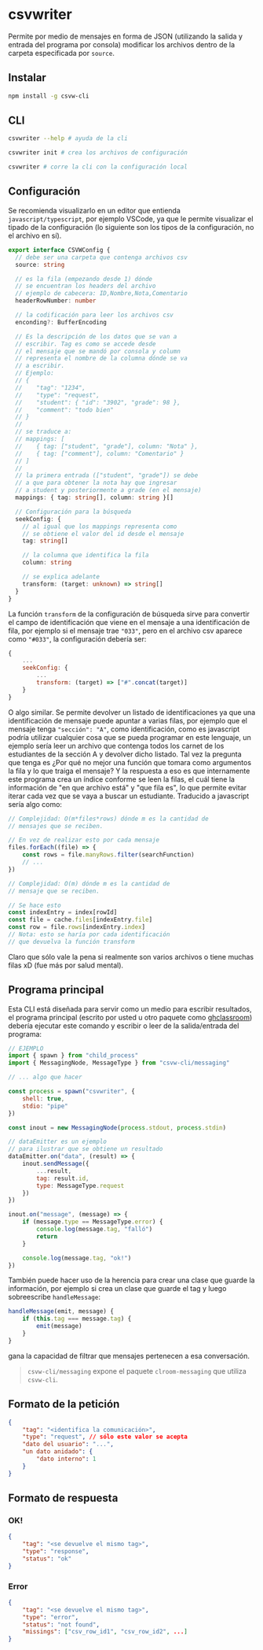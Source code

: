 # csvwriter

Permite por medio de mensajes en forma de JSON (utilizando
la salida y entrada del programa por consola) modificar
los archivos dentro de la carpeta especificada por
`source`.

## Instalar
```bash
npm install -g csvw-cli
```

## CLI
```bash
csvwriter --help # ayuda de la cli
```

```sh
csvwriter init # crea los archivos de configuración
```

```sh
csvwriter # corre la cli con la configuración local
```

## Configuración
Se recomienda visualizarlo en un editor que entienda
`javascript/typescript`, por ejemplo VSCode, ya que
le permite visualizar el tipado de la configuración
(lo siguiente son los tipos de la configuración,
no el archivo en sí).
```typescript
export interface CSVWConfig {
  // debe ser una carpeta que contenga archivos csv
  source: string

  // es la fila (empezando desde 1) dónde
  // se encuentran los headers del archivo
  // ejemplo de cabecera: ID,Nombre,Nota,Comentario
  headerRowNumber: number

  // la codificación para leer los archivos csv
  enconding?: BufferEncoding

  // Es la descripción de los datos que se van a
  // escribir. Tag es como se accede desde
  // el mensaje que se mandó por consola y column
  // representa el nombre de la columna dónde se va
  // a escribir.
  // Ejemplo:
  // {
  //    "tag": "1234",
  //    "type": "request",
  //    "student": { "id": "3902", "grade": 98 },
  //    "comment": "todo bien"
  // }
  //
  // se traduce a:
  // mappings: [
  //    { tag: ["student", "grade"], column: "Nota" },
  //    { tag: ["comment"], column: "Comentario" }
  // ]
  //
  // la primera entrada (["student", "grade"]) se debe
  // a que para obtener la nota hay que ingresar
  // a student y posteriormente a grade (en el mensaje)
  mappings: { tag: string[], column: string }[]

  // Configuración para la búsqueda
  seekConfig: {
    // al igual que los mappings representa como
    // se obtiene el valor del id desde el mensaje
    tag: string[]

    // la columna que identifica la fila
    column: string

    // se explica adelante
    transform: (target: unknown) => string[]
  }
}
```

La función `transform` de la configuración de búsqueda
sirve para convertir el campo de identificación que
viene en el mensaje a una identificación de fila,
por ejemplo si el mensaje trae `"033"`, pero
en el archivo csv aparece como `"#033"`, la
configuración debería ser:
```javascript
{
    ...
    seekConfig: {
        ...
        transform: (target) => ["#".concat(target)]
    }
}
```
O algo similar. Se permite devolver un listado
de identificaciones ya que una identificación de
mensaje puede apuntar a varias filas, por ejemplo
que el mensaje tenga `"sección": "A"`, como
identificación, como es javascript podría utilizar
cualquier cosa que se pueda programar en este lenguaje,
un ejemplo sería leer un archivo que contenga todos
los carnet de los estudiantes de la sección A y
devolver dicho listado. Tal vez la pregunta que tenga es
¿Por qué no mejor una función que tomara como argumentos
la fila y lo que traiga el mensaje? Y la respuesta
a eso es que internamente este programa crea un
índice conforme se leen la filas, el cuál tiene
la información de "en que archivo está" y "que fila es",
lo que permite evitar iterar cada vez que se vaya
a buscar un estudiante. Traducido a javascript sería
algo como:
```javascript
// Complejidad: O(m*files*rows) dónde m es la cantidad de
// mensajes que se reciben.

// En vez de realizar esto por cada mensaje
files.forEach((file) => {
    const rows = file.manyRows.filter(searchFunction)
    // ...
})

// Complejidad: O(m) dónde m es la cantidad de
// mensaje que se reciben.

// Se hace esto
const indexEntry = index[rowId]
const file = cache.files[indexEntry.file]
const row = file.rows[indexEntry.index]
// Nota: esto se haría por cada identificación
// que devuelva la función transform
```
Claro que sólo vale la pena si realmente son varios
archivos o tiene muchas filas xD (fue más por salud mental).

## Programa principal
Esta CLI está diseñada para servir como un medio para
escribir resultados, el programa principal (escrito
por usted u otro paquete como [ghclassroom](https://www.npmjs.com/package/ghclassroom))
debería ejecutar este comando y escribir o leer
de la salida/entrada del programa:

```javascript
// EJEMPLO
import { spawn } from "child_process"
import { MessagingNode, MessageType } from "csvw-cli/messaging"

// ... algo que hacer

const process = spawn("csvwriter", {
    shell: true,
    stdio: "pipe"
})

const inout = new MessagingNode(process.stdout, process.stdin)

// dataEmitter es un ejemplo
// para ilustrar que se obtiene un resultado
dataEmitter.on("data", (result) => {
    inout.sendMessage({
        ...result,
        tag: result.id,
        type: MessageType.request
    })
})

inout.on("message", (message) => {
    if (message.type == MessageType.error) {
        console.log(message.tag, "falló")
        return
    }

    console.log(message.tag, "ok!")
})
```
También puede hacer uso de la herencia para crear
una clase que guarde la información, por ejemplo
si crea un clase que guarde el tag y luego sobreescribe
`handleMessage`:

```javascript
handleMessage(emit, message) {
    if (this.tag === message.tag) {
        emit(message)
    }
}
```
gana la capacidad de filtrar que mensajes pertenecen
a esa conversación.

> `csvw-cli/messaging` expone el paquete `clroom-messaging`
> que utiliza `csvw-cli`.


## Formato de la petición
```json
{
    "tag": "<identifica la comunicación>",
    "type": "request", // sólo este valor se acepta
    "dato del usuario": "...",
    "un dato anidado": {
        "dato interno": 1
    }
}
```

## Formato de respuesta
### OK!
```json
{
    "tag": "<se devuelve el mismo tag>",
    "type": "response",
    "status": "ok"
}
```
### Error
```json
{
    "tag": "<se devuelve el mismo tag>",
    "type": "error",
    "status": "not found",
    "missings": ["csv_row_id1", "csv_row_id2", ...]
}
```

